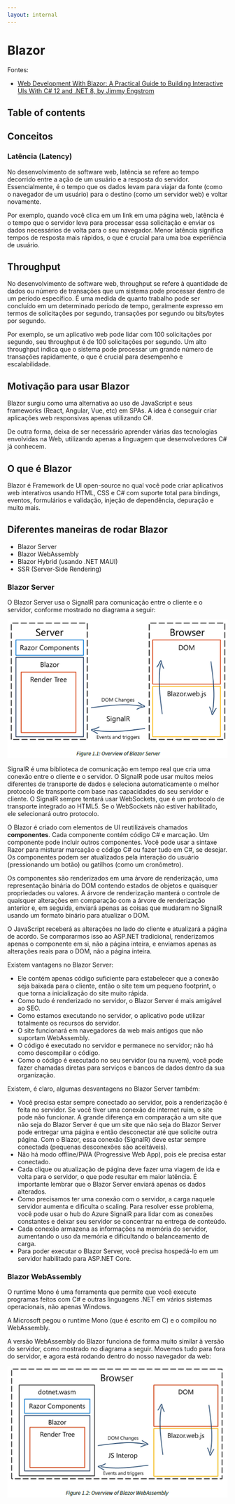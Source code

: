 ```yaml
---
layout: internal
---
```


# Blazor

Fontes:

* [Web Development With Blazor: A Practical Guide to Building Interactive UIs With C# 12 and .NET 8, by Jimmy Engstrom](https://www.amazon.com/Web-Development-Blazor-practical-interactive/dp/1835465919#:~:text=Web%20Development%20with%20Blazor%20is%20your%20essential%20guide%20to%20building)

## Table of contents

## Conceitos

### Latência (Latency)

No desenvolvimento de software web, latência se refere ao tempo decorrido entre a ação de um usuário e a resposta do servidor. Essencialmente, é o tempo que os dados levam para viajar da fonte (como o navegador de um usuário) para o destino (como um servidor web) e voltar novamente.

Por exemplo, quando você clica em um link em uma página web, latência é o tempo que o servidor leva para processar essa solicitação e enviar os dados necessários de volta para o seu navegador. Menor latência significa tempos de resposta mais rápidos, o que é crucial para uma boa experiência de usuário.

## Throughput

No desenvolvimento de software web, throughput se refere à quantidade de dados ou número de transações que um sistema pode processar dentro de um período específico. É uma medida de quanto trabalho pode ser concluído em um determinado período de tempo, geralmente expresso em termos de solicitações por segundo, transações por segundo ou bits/bytes por segundo.

Por exemplo, se um aplicativo web pode lidar com 100 solicitações por segundo, seu throughput é de 100 solicitações por segundo. Um alto throughput indica que o sistema pode processar um grande número de transações rapidamente, o que é crucial para desempenho e escalabilidade.

## Motivação para usar Blazor

Blazor surgiu como uma alternativa ao uso de JavaScript e seus frameworks (React, Angular, Vue, etc) em SPAs. A idea é conseguir criar aplicações web responsivas apenas utilizando C#.

De outra forma, deixa de ser necessário aprender várias das tecnologias envolvidas na Web, utilizando apenas a linguagem que desenvolvedores C# já conhecem.

## O que é Blazor

Blazor é Framework de UI open-source no qual você pode criar aplicativos web interativos usando HTML, CSS e C# com suporte total para bindings, eventos, formulários e validação, injeção de dependência, depuração e muito mais.

## Diferentes maneiras de rodar Blazor

* Blazor Server
* Blazor WebAssembly
* Blazor Hybrid (usando .NET MAUI)
* SSR (Server-Side Rendering)

### Blazor Server

O Blazor Server usa o SignalR para comunicação entre o cliente e o servidor, conforme mostrado no diagrama a seguir:

![Overview Blazor Server](./img/OverviewBlazorServer.png)

SignalR é uma biblioteca de comunicação em tempo real que cria uma conexão entre o cliente e o servidor. O SignalR pode usar muitos meios diferentes de transporte de dados e seleciona automaticamente o melhor protocolo de transporte com base nas capacidades do seu servidor e cliente. O SignalR sempre tentará usar WebSockets, que é um protocolo de transporte integrado ao HTML5. Se o WebSockets não estiver habilitado, ele selecionará outro protocolo.

O Blazor é criado com elementos de UI reutilizáveis ​​chamados **componentes**. Cada componente contém código C# e marcação. Um componente
pode incluir outros componentes. Você pode usar a sintaxe Razor para misturar marcação e código C# ou fazer tudo em C#, se desejar. Os componentes podem ser atualizados pela interação do usuário (pressionando um botão) ou gatilhos (como um cronômetro).

Os componentes são renderizados em uma árvore de renderização, uma representação binária do DOM contendo estados de objetos e quaisquer propriedades ou valores. A árvore de renderização manterá o controle de quaisquer alterações em comparação com a árvore de renderização anterior e, em seguida, enviará apenas as coisas que mudaram no SignalR usando um formato binário para atualizar o DOM.

O JavaScript receberá as alterações no lado do cliente e atualizará a página de acordo. Se compararmos isso ao ASP.NET tradicional, renderizamos apenas o componente em si, não a página inteira, e enviamos apenas as alterações reais para o DOM, não a página inteira.

Existem vantagens no Blazor Server:

* Ele contém apenas código suficiente para estabelecer que a conexão seja baixada para o cliente, então o site tem um pequeno footprint, o que torna a inicialização do site muito rápida.
* Como tudo é renderizado no servidor, o Blazor Server é mais amigável ao SEO.
* Como estamos executando no servidor, o aplicativo pode utilizar totalmente os recursos do servidor.
* O site funcionará em navegadores da web mais antigos que não suportam WebAssembly.
* O código é executado no servidor e permanece no servidor; não há como descompilar o código.
* Como o código é executado no seu servidor (ou na nuvem), você pode fazer chamadas diretas para serviços e bancos de dados dentro da sua organização.

Existem, é claro, algumas desvantagens no Blazor Server também:

* Você precisa estar sempre conectado ao servidor, pois a renderização é feita no servidor. Se você tiver uma conexão de internet ruim, o site pode não funcionar. A grande diferença em comparação a um site que não seja do Blazor Server é que um site que não seja do Blazor Server pode entregar uma página e então desconectar até que solicite outra página. Com o Blazor, essa conexão (SignalR) deve estar sempre conectada (pequenas desconexões são aceitáveis).
* Não há modo offline/PWA (Progressive Web App), pois ele precisa estar conectado.
* Cada clique ou atualização de página deve fazer uma viagem de ida e volta para o servidor, o que pode resultar em maior latência. É importante lembrar que o Blazor Server enviará apenas os dados alterados.
* Como precisamos ter uma conexão com o servidor, a carga naquele servidor aumenta e dificulta o scaling. Para resolver esse problema, você pode usar o hub do Azure SignalR para lidar com as conexões constantes e deixar seu servidor se concentrar na entrega de conteúdo.
* Cada conexão armazena as informações na memória do servidor, aumentando o uso da memória e dificultando o balanceamento de carga.
* Para poder executar o Blazor Server, você precisa hospedá-lo em um servidor habilitado para ASP.NET Core.

### Blazor WebAssembly

O runtime Mono é uma ferramenta que permite que você execute programas feitos com C# e outras linguagens .NET em vários sistemas operacionais, não apenas Windows.

A Microsoft pegou o runtime Mono (que é escrito em C) e o compilou no WebAssembly.

A versão WebAssembly do Blazor funciona de forma muito similar à versão do servidor, como mostrado no diagrama a seguir. Movemos tudo para fora do servidor, e agora está rodando dentro do nosso navegador da web:

![Overview Blazor WebAssembly](./img/OverviewBlazorWebAssembly.png)
